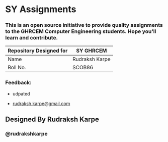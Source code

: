 
# SY Assignments

### This is an open source initiative to provide quality assignments to the GHRCEM Computer Engineering students. Hope you'll learn and contribute.


| Repository Designed for | SY GHRCEM |
| --------------------| -------------- |
| Name | Rudraksh Karpe |
| Roll No. | SCOB86 |


### Feedback: 
- udpated 


- rudraksh.karpe@gmail.com

## Designed By Rudraksh Karpe 
### @rudrakshkarpe
